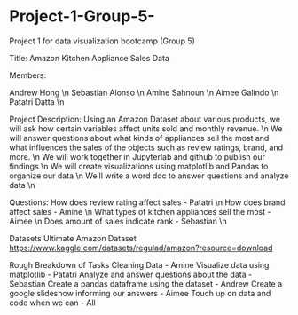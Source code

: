 # Project-1-Group-5-
Project 1 for data visualization bootcamp (Group 5)

Title: Amazon Kitchen Appliance Sales Data

Members: 

Andrew Hong \n
Sebastian Alonso \n
Amine Sahnoun \n
Aimee Galindo \n
Patatri Datta \n

Project Description:
Using an Amazon Dataset about various products, we will ask how certain variables affect units sold and monthly revenue. \n
We will answer questions about what kinds of appliances sell the most and what influences the sales of the objects such as review ratings, brand, and more. \n
We will work together in Jupyterlab and github to publish our findings \n
We will create visualizations using matplotlib and Pandas to organize our data \n
We’ll write a word doc to answer questions and analyze data \n

Questions:
How does review rating affect sales - Patatri \n
How does brand affect sales - Amine \n
What types of kitchen appliances sell the most - Aimee \n
Does amount of sales indicate rank - Sebastian \n

Datasets
Ultimate Amazon Dataset
https://www.kaggle.com/datasets/regulad/amazon?resource=download

Rough Breakdown of Tasks
Cleaning Data - Amine
Visualize data using matplotlib - Patatri
Analyze and answer questions about the data - Sebastian
Create a pandas dataframe using the dataset - Andrew
Create a google slideshow informing our answers - Aimee
Touch up on data and code when we can - All
